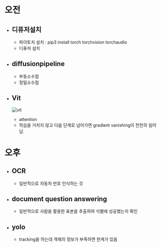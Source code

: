 # 오전

- ## 디퓨저설치

  - 파이토치 설치 : pip3 install torch torchvision torchaudio
  - 디퓨저 설치

- ## diffusionpipeline

  - 부동소수점
  - 정밀소수점

- ## Vit
  ![vit](https://gaussian37.github.io/assets/img/dl/concept/vit/5.png)
  - attention
  - 학습을 거치지 않고 다음 단계로 넘어가면 gradient vanishing이 천천히 일어남.


# 오후
- ## OCR
    - 일반적으로 자동차 번호 인식하는 것

- ## document question answering
    - 일반적으로 사람을 활용한 표본을 추출하여 식별에 성공했는지 확인

- ## yolo
    - tracking을 하는데 객체의 정보가 부족하면 한계가 있음
